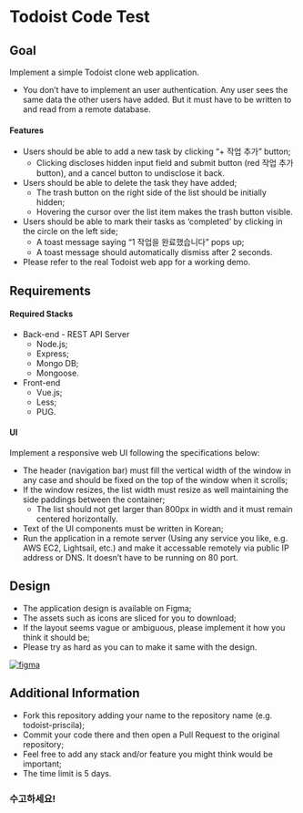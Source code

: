 
# Todoist Code Test

## Goal

Implement a simple Todoist clone web application.

- You don’t have to implement an user authentication. Any user sees the same data the other users have added. But it must have to be written to and read from a remote database.

#### Features
- Users should be able to add a new task by clicking “+ 작업 추가” button;
    - Clicking discloses hidden input field and submit button (red 작업 추가 button), and a cancel button to undisclose it back.
- Users should be able to delete the task they have added;
    - The trash button on the right side of the list should be initially hidden;
    - Hovering the cursor over the list item makes the trash button visible.
- Users should be able to mark their tasks as ‘completed’ by clicking in the circle on the left side;
    - A toast message saying “1 작업을 완료했습니다” pops up;
    - A toast message should automatically dismiss after 2 seconds.
- Please refer to the real Todoist web app for a working demo.

## Requirements
#### Required Stacks
- Back-end - REST API Server
    - Node.js;
    - Express;
    - Mongo DB;
    - Mongoose.
- Front-end
    - Vue.js;
    - Less;
    - PUG.

#### UI
Implement a responsive web UI following the specifications below:

- The header (navigation bar) must fill the vertical width of the window in any case and should be fixed on the top of the window when it scrolls;
- If the window resizes, the list width must resize as well maintaining the side paddings between the container;
    - The list should not get larger than 800px in width and it must remain centered horizontally.
- Text of the UI components must be written in Korean;
- Run the application in a remote server (Using any service you like, e.g. AWS EC2, Lightsail, etc.) and make it accessable remotely via public IP address or DNS. It doesn’t have to be running on 80 port.
## Design

- The application design is available on Figma;
- The assets such as icons are sliced for you to download;
- If the layout seems vague or ambiguous, please implement it how you think it should be;
- Please try as hard as you can to make it same with the design.

[![figma](https://img.shields.io/badge/Figma-F24E1E?style=for-the-badge&logo=figma&logoColor=white)](https://www.figma.com/file/n6LXClxE72a4EA4qwAyM5G/%ED%88%AC%EB%91%90%EC%9D%B4%EC%8A%A4%ED%8A%B8-%EB%AA%A9%EC%97%85?node-id=0%3A1&t=QT4gKwrOZmpFVDy6-1)
## Additional Information

- Fork this repository adding your name to the repository name (e.g. todoist-priscila);
- Commit your code there and then open a Pull Request to the original repository;
- Feel free to add any stack and/or feature you might think would be important;
- The time limit is 5 days.

### 수고하세요!
